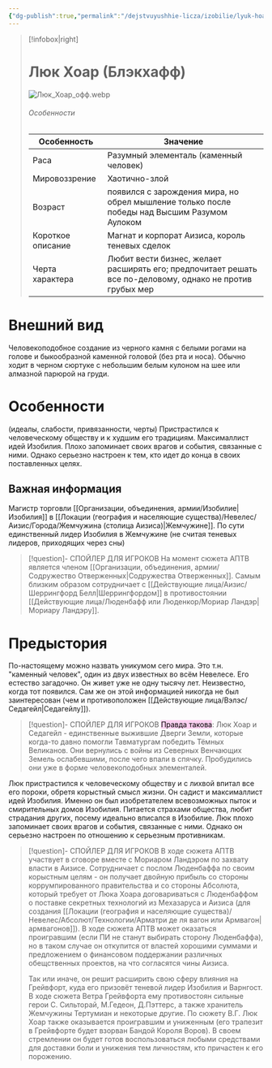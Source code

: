 ```yaml
---
{"dg-publish":true,"permalink":"/dejstvuyushhie-licza/izobilie/lyuk-hoar/","dgPassFrontmatter":true}
---
```


> [!infobox|right]
> # Люк Хоар (Блэкхафф)
> ![Люк_Хоар_офф.webp](/img/user/%D0%98%D0%B7%D0%BE%D0%B1%D1%80%D0%B0%D0%B6%D0%B5%D0%BD%D0%B8%D1%8F/%D0%9B%D1%8E%D0%BA_%D0%A5%D0%BE%D0%B0%D1%80_%D0%BE%D1%84%D1%84.webp)
> ###### Особенности
> | Особенность | Значение |
> | ---- | ---- |
> | Раса | Разумный элементаль (каменный человек)|
> | Мировоззрение | Хаотично-злой |
> | Возраст | появился с зарождения мира, но обрел мышление только после победы над Высшим Разумом Аулоком|
> | Короткое описание |Магнат и корпорат Аизиса, король теневых сделок|
> | Черта характера |Любит вести бизнес, желает расширять его; предпочитает решать все по-деловому, однако не против грубых мер|

# Внешний вид
Человекоподобное создание из черного камня с белыми рогами на голове и быкообразной каменной головой (без рта и носа). Обычно ходит в черном сюртуке с небольшим белым кулоном на шее или алмазной парюрой на груди.

# Особенности
(идеалы, слабости, привязанности, черты)
Пристрастился к человеческому обществу и к худшим его традициям.
Максималлист идей Изобилия.
Плохо запоминает своих врагов и события, связанные с ними. Однако серьезно настроен к тем, кто идет до конца в своих поставленных целях.

## Важная информация
Магистр торговли [[Организации, объединения, армии/Изобилие\|Изобилия]] в [[Локации (география и населяющие существа)/Невелес/Аизис/Города/Жемчужина (столица Аизиса)\|Жемчужине]]. По сути единственный лидер Изобилия в Жемчужине (не считая теневых лидеров, приходящих через сны)
> [!question]- СПОЙЛЕР ДЛЯ ИГРОКОВ
> На момент сюжета АПТВ является членом [[Организации, объединения, армии/Содружество Отверженных\|Содружества Отверженных]]. Самым близким образом сотрудничает с [[Действующие лица/Аизис/Шеррингфорд Белл\|Шеррингфордом]] в противостоянии [[Действующие лица/Люденбафф или Люденкор/Мориар Ландэр\|Мориару Ландэру]].

# Предыстория
По-настоящему можно назвать уникумом сего мира. Это т.н. "каменный человек", один из двух известных во всём Невелесе. Его естество загадочно. Он живет уже не одну тысячу лет. Неизвестно, когда тот появился. Сам же он этой информацией никогда не был заинтересован (чем и противоположен [[Действующие лица/Вэлэс/Седагейл\|Седагейлу]]). 
> [!question]- СПОЙЛЕР ДЛЯ ИГРОКОВ
> <mark style="background: #FFB8EBA6;">Правда такова</mark>: Люк Хоар и Седагейл - единственные выжившие Дверги Земли, которые когда-то давно помогли Тавматургам победить Тёмных Великанов. Они вернулись с войны из Северных Венчающих Земель ослабевшими, после чего впали в спячку. Пробудились они уже в форме человекоподобных элементалей.

Люк пристрастился к человеческому обществу и с лихвой впитал все его пороки, обретя корыстный смысл жизни. Он садист и максималлист идей Изобилия. Именно он был изобретателем всевозможных пыток и смирительных домов Изобилия. Питается страхами общества, любит страдания других, посему идеально вписался в Изобилие. 
Люк плохо запоминает своих врагов и события, связанные с ними. Однако он серьезно настроен по отношению к серьезным противникам. 
> [!question]- СПОЙЛЕР ДЛЯ ИГРОКОВ
> В ходе сюжета АПТВ участвует в сговоре вместе с Мориаром Ландэром по захвату власти в Аизисе. Сотрудничает с послом Люденбаффа по своим корыстным целям - он получает двойную прибыль со стороны коррумпированного правительства и со стороны Абсолюта, который требует от Люка Хоара договариваться с Люденбаффом о поставке секретных технологий из Мехазаруса и Аизиса (для создания [[Локации (география и населяющие существа)/Невелес/Абсолют/Технологии/Арматри де ля вагон или Армвагон\|армвагонов]]).
> В ходе сюжета АПТВ может оказаться проигравшим (если ПИ не станут выбирать сторону Люденбаффа), но в таком случае он откупится от властей хорошими суммами и предложением о финансовом поддержании различных обещственных проектов, на что согласятся чины Аизиса.
> 
> Так или иначе, он решит расширить свою сферу влияния на Грейвфорт, куда его призовёт теневой лидер Изобилия и Варнгост.
> В ходе сюжета Ветра Грейвфорта ему противостоян сильные герои С. Сильторай, М.Гедеон, Д.Пэттерс, а также хранитель Жемчужины Тертумиан и некоторые другие. 
> По сюжету В.Г. Люк Хоар также оказывается проигравшим и униженным (его трапезит в Грейвфорте будет взорван Бандой Короля Воров). В своем стремлении он будет готов воспользоваться любыми средствами для доставки боли и унижения тем личностям, кто причастен к его порожению.



